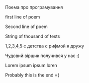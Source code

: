 ﻿Поема про програмування

first line of poem

Second line of poem

String of thousand of tests

1,2,3,4,5 с детства с рифмой я дружу

Чудовий віршик получився у нас :)

Lorem ipsum ipsum loren

Probably this is the end =(
